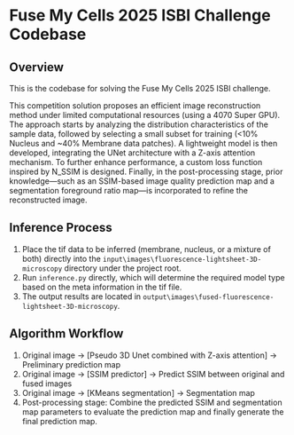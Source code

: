 # Fuse My Cells 2025 ISBI Challenge Codebase


## Overview
This is the codebase for solving the Fuse My Cells 2025 ISBI challenge.

This competition solution proposes an efficient image reconstruction method under limited computational resources (using a 4070 Super GPU).
The approach starts by analyzing the distribution characteristics of the sample data, followed by selecting a small subset for training (<10% Nucleus and ~40% Membrane data patches).
A lightweight model is then developed, integrating the UNet architecture with a Z-axis attention mechanism.
To further enhance performance, a custom loss function inspired by N_SSIM is designed.
Finally, in the post-processing stage, prior knowledge—such as an SSIM-based image quality prediction map and a segmentation foreground ratio map—is incorporated to refine the reconstructed image.


## Inference Process
1. Place the tif data to be inferred (membrane, nucleus, or a mixture of both) directly into the `input\images\fluorescence-lightsheet-3D-microscopy` directory under the project root.
2. Run `inference.py` directly, which will determine the required model type based on the meta information in the tif file.
3. The output results are located in `output\images\fused-fluorescence-lightsheet-3D-microscopy`.


## Algorithm Workflow
1. Original image -> [Pseudo 3D Unet combined with Z-axis attention] -> Preliminary prediction map
2. Original image -> [SSIM predictor] -> Predict SSIM between original and fused images
3. Original image -> [KMeans segmentation] -> Segmentation map
4. Post-processing stage: Combine the predicted SSIM and segmentation map parameters to evaluate the prediction map and finally generate the final prediction map.



